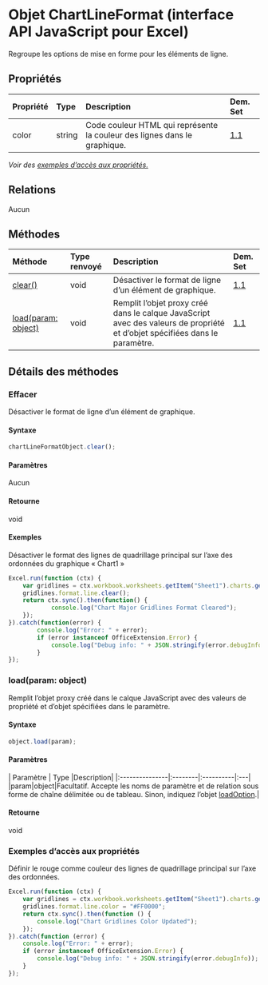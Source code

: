 # <a name="chartlineformat-object-javascript-api-for-excel"></a>Objet ChartLineFormat (interface API JavaScript pour Excel)

Regroupe les options de mise en forme pour les éléments de ligne.

## <a name="properties"></a>Propriétés

| Propriété     | Type   |Description| Dem. Set|
|:---------------|:--------|:----------|:----|
|color|string|Code couleur HTML qui représente la couleur des lignes dans le graphique.|[1.1](../requirement-sets/excel-api-requirement-sets.md)|

_Voir des [exemples d’accès aux propriétés.](#property-access-examples)_

## <a name="relationships"></a>Relations
Aucun


## <a name="methods"></a>Méthodes

| Méthode           | Type renvoyé    |Description| Dem. Set|
|:---------------|:--------|:----------|:----|
|[clear()](#clear)|void|Désactiver le format de ligne d’un élément de graphique.|[1.1](../requirement-sets/excel-api-requirement-sets.md)|
|[load(param: object)](#loadparam-object)|void|Remplit l’objet proxy créé dans le calque JavaScript avec des valeurs de propriété et d’objet spécifiées dans le paramètre.|[1.1](../requirement-sets/excel-api-requirement-sets.md)|

## <a name="method-details"></a>Détails des méthodes


### <a name="clear"></a>Effacer
Désactiver le format de ligne d’un élément de graphique.

#### <a name="syntax"></a>Syntaxe
```js
chartLineFormatObject.clear();
```

#### <a name="parameters"></a>Paramètres
Aucun

#### <a name="returns"></a>Retourne
void

#### <a name="examples"></a>Exemples

Désactiver le format des lignes de quadrillage principal sur l’axe des ordonnées du graphique « Chart1 »

```js
Excel.run(function (ctx) { 
    var gridlines = ctx.workbook.worksheets.getItem("Sheet1").charts.getItem("Chart1").axes.valueAxis.majorGridlines;   
    gridlines.format.line.clear();
    return ctx.sync().then(function() {
            console.log("Chart Major Gridlines Format Cleared");
    });
}).catch(function(error) {
        console.log("Error: " + error);
        if (error instanceof OfficeExtension.Error) {
            console.log("Debug info: " + JSON.stringify(error.debugInfo));
        }
});
```

### <a name="loadparam-object"></a>load(param: object)
Remplit l’objet proxy créé dans le calque JavaScript avec des valeurs de propriété et d’objet spécifiées dans le paramètre.

#### <a name="syntax"></a>Syntaxe
```js
object.load(param);
```

#### <a name="parameters"></a>Paramètres
| Paramètre    | Type   |Description|
|:---------------|:--------|:----------|:---|
|param|object|Facultatif. Accepte les noms de paramètre et de relation sous forme de chaîne délimitée ou de tableau. Sinon, indiquez l’objet [loadOption](loadoption.md).|

#### <a name="returns"></a>Retourne
void
### <a name="property-access-examples"></a>Exemples d’accès aux propriétés

Définir le rouge comme couleur des lignes de quadrillage principal sur l’axe des ordonnées.

```js
Excel.run(function (ctx) {
    var gridlines = ctx.workbook.worksheets.getItem("Sheet1").charts.getItem("Chart1").axes.valueAxis.majorGridlines;
    gridlines.format.line.color = "#FF0000";
    return ctx.sync().then(function () {
        console.log("Chart Gridlines Color Updated");
    });
}).catch(function (error) {
    console.log("Error: " + error);
    if (error instanceof OfficeExtension.Error) {
        console.log("Debug info: " + JSON.stringify(error.debugInfo));
    }
});
```
